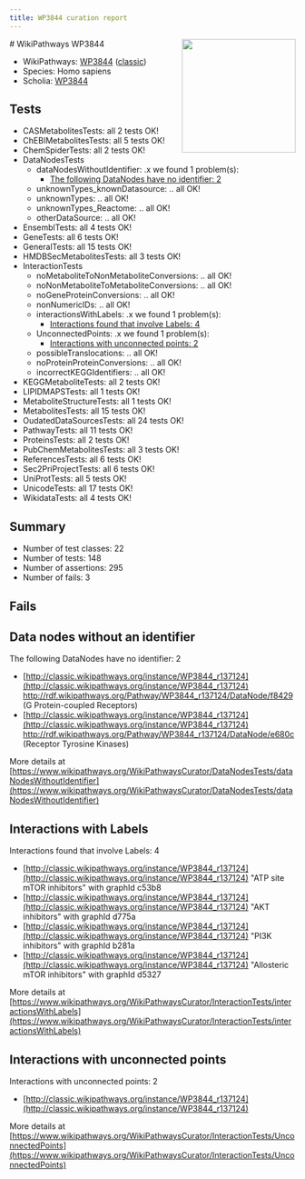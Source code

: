 ```yaml
---
title: WP3844 curation report
---
```


<img style="float: right; width: 200px" src="https://upload.wikimedia.org/wikipedia/commons/thumb/8/83/Wplogo_with_text_500.png/640px-Wplogo_with_text_500.png" />
# WikiPathways WP3844

* WikiPathways: [WP3844](https://wikipathways.org/pathways/WP3844) ([classic](https://classic.wikipathways.org/instance/WP3844))
* Species: Homo sapiens
* Scholia: [WP3844](https://scholia.toolforge.org/wikipathways/WP3844)
## Tests
* CASMetabolitesTests: all 2 tests OK!
* ChEBIMetabolitesTests: all 5 tests OK!
* ChemSpiderTests: all 2 tests OK!
* DataNodesTests
    * dataNodesWithoutIdentifier: .x we found 1 problem(s):
        * [The following DataNodes have no identifier: 2](#d2d32fa1)
    * unknownTypes_knownDatasource: .. all OK!
    * unknownTypes: .. all OK!
    * unknownTypes_Reactome: .. all OK!
    * otherDataSource: .. all OK!
* EnsemblTests: all 4 tests OK!
* GeneTests: all 6 tests OK!
* GeneralTests: all 15 tests OK!
* HMDBSecMetabolitesTests: all 3 tests OK!
* InteractionTests
    * noMetaboliteToNonMetaboliteConversions: .. all OK!
    * noNonMetaboliteToMetaboliteConversions: .. all OK!
    * noGeneProteinConversions: .. all OK!
    * nonNumericIDs: .. all OK!
    * interactionsWithLabels: .x we found 1 problem(s):
        * [Interactions found that involve Labels: 4](#630d267b)
    * UnconnectedPoints: .x we found 1 problem(s):
        * [Interactions with unconnected points: 2](#35a61ada)
    * possibleTranslocations: .. all OK!
    * noProteinProteinConversions: .. all OK!
    * incorrectKEGGIdentifiers: .. all OK!
* KEGGMetaboliteTests: all 2 tests OK!
* LIPIDMAPSTests: all 1 tests OK!
* MetaboliteStructureTests: all 1 tests OK!
* MetabolitesTests: all 15 tests OK!
* OudatedDataSourcesTests: all 24 tests OK!
* PathwayTests: all 11 tests OK!
* ProteinsTests: all 2 tests OK!
* PubChemMetabolitesTests: all 3 tests OK!
* ReferencesTests: all 6 tests OK!
* Sec2PriProjectTests: all 6 tests OK!
* UniProtTests: all 5 tests OK!
* UnicodeTests: all 17 tests OK!
* WikidataTests: all 4 tests OK!


## Summary

* Number of test classes: 22
* Number of tests: 148
* Number of assertions: 295
* Number of fails: 3

## Fails

<a name="d2d32fa1" />

## Data nodes without an identifier

The following DataNodes have no identifier: 2

* [http://classic.wikipathways.org/instance/WP3844_r137124](http://classic.wikipathways.org/instance/WP3844_r137124) http://rdf.wikipathways.org/Pathway/WP3844_r137124/DataNode/f8429 (G Protein-coupled 
Receptors)
* [http://classic.wikipathways.org/instance/WP3844_r137124](http://classic.wikipathways.org/instance/WP3844_r137124) http://rdf.wikipathways.org/Pathway/WP3844_r137124/DataNode/e680c (Receptor Tyrosine
Kinases)


More details at [https://www.wikipathways.org/WikiPathwaysCurator/DataNodesTests/dataNodesWithoutIdentifier](https://www.wikipathways.org/WikiPathwaysCurator/DataNodesTests/dataNodesWithoutIdentifier)

<a name="630d267b" />

## Interactions with Labels

Interactions found that involve Labels: 4

* [http://classic.wikipathways.org/instance/WP3844_r137124](http://classic.wikipathways.org/instance/WP3844_r137124) "ATP site mTOR inhibitors" with graphId c53b8
* [http://classic.wikipathways.org/instance/WP3844_r137124](http://classic.wikipathways.org/instance/WP3844_r137124) "AKT inhibitors" with graphId d775a
* [http://classic.wikipathways.org/instance/WP3844_r137124](http://classic.wikipathways.org/instance/WP3844_r137124) "PI3K inhibitors" with graphId b281a
* [http://classic.wikipathways.org/instance/WP3844_r137124](http://classic.wikipathways.org/instance/WP3844_r137124) "Allosteric mTOR inhibitors" with graphId d5327


More details at [https://www.wikipathways.org/WikiPathwaysCurator/InteractionTests/interactionsWithLabels](https://www.wikipathways.org/WikiPathwaysCurator/InteractionTests/interactionsWithLabels)

<a name="35a61ada" />

## Interactions with unconnected points

Interactions with unconnected points: 2

* [http://classic.wikipathways.org/instance/WP3844_r137124](http://classic.wikipathways.org/instance/WP3844_r137124)


More details at [https://www.wikipathways.org/WikiPathwaysCurator/InteractionTests/UnconnectedPoints](https://www.wikipathways.org/WikiPathwaysCurator/InteractionTests/UnconnectedPoints)

